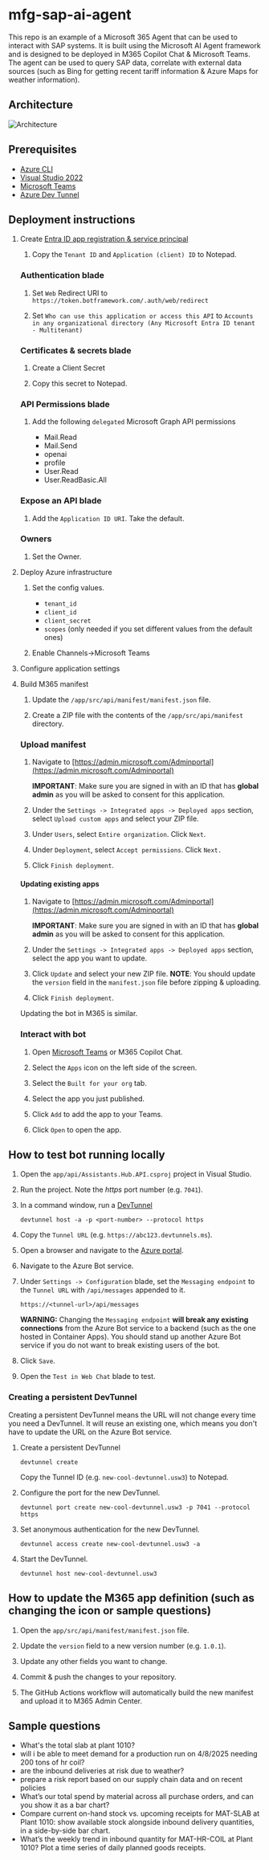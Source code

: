 # mfg-sap-ai-agent

This repo is an example of a Microsoft 365 Agent that can be used to interact with SAP systems. It is built using the Microsoft AI Agent framework and is designed to be deployed in M365 Copilot Chat & Microsoft Teams. The agent can be used to query SAP data, correlate with external data sources (such as Bing for getting recent tariff information & Azure Maps for weather information).

## Architecture

![Architecture](./.img/architecture.drawio.png)

## Prerequisites

- [Azure CLI](https://learn.microsoft.com/en-us/cli/azure/install-azure-cli?view=azure-cli-latest)
- [Visual Studio 2022](https://visualstudio.microsoft.com/vs/)
- [Microsoft Teams](https://www.microsoft.com/en-us/microsoft-teams/download-app)
- [Azure Dev Tunnel](https://learn.microsoft.com/en-us/azure/developer/dev-tunnels/get-started?tabs=windows)

## Deployment instructions

1.  Create [Entra ID app registration & service principal](https://learn.microsoft.com/en-us/azure/bot-service/bot-service-quickstart-registration?view=azure-bot-service-4.0&tabs=userassigned)

    1.  Copy the `Tenant ID` and `Application (client) ID` to Notepad.

    ### Authentication blade

    1.  Set `Web` Redirect URI to `https://token.botframework.com/.auth/web/redirect`

    1.  Set `Who can use this application or access this API` to `Accounts in any organizational directory (Any Microsoft Entra ID tenant - Multitenant)`

    ### Certificates & secrets blade

    1.  Create a Client Secret

    1.  Copy this secret to Notepad.

    ### API Permissions blade

    1.  Add the following `delegated` Microsoft Graph API permissions

        - Mail.Read
        - Mail.Send
        - openai
        - profile
        - User.Read
        - User.ReadBasic.All

    ### Expose an API blade

    1.  Add the `Application ID URI`. Take the default.

    ### Owners

    1.  Set the Owner.

1.  Deploy Azure infrastructure

    1.  Set the config values.

        - `tenant_id`
        - `client_id`
        - `client_secret`
        - `scopes` (only needed if you set different values from the default ones)

    1.  Enable Channels->Microsoft Teams

1.  Configure application settings

1.  Build M365 manifest

    1.  Update the `/app/src/api/manifest/manifest.json` file.

    1.  Create a ZIP file with the contents of the `/app/src/api/manifest` directory.

    ### Upload manifest

    1.  Navigate to [https://admin.microsoft.com/Adminportal](https://admin.microsoft.com/Adminportal)

        **IMPORTANT**: Make sure you are signed in with an ID that has **global admin** as you will be asked to consent for this application.

    1.  Under the `Settings -> Integrated apps -> Deployed apps` section, select `Upload custom apps` and select your ZIP file.

    1.  Under `Users`, select `Entire organization`. Click `Next`.

    1.  Under `Deployment`, select `Accept permissions`. Click `Next.`

    1.  Click `Finish deployment`.

    #### Updating existing apps

    1.  Navigate to [https://admin.microsoft.com/Adminportal](https://admin.microsoft.com/Adminportal)

        **IMPORTANT**: Make sure you are signed in with an ID that has **global admin** as you will be asked to consent for this application.

    1.  Under the `Settings -> Integrated apps -> Deployed apps` section, select the app you want to update.

    1.  Click `Update` and select your new ZIP file. **NOTE**: You should update the `version` field in the `manifest.json` file before zipping & uploading.

    1.  Click `Finish deployment`.


    Updating the bot in M365 is similar.



    ### Interact with bot

    1.  Open [Microsoft Teams](https://teams.microsoft.com/v2/) or M365 Copilot Chat.

    1.  Select the `Apps` icon on the left side of the screen.

    1.  Select the `Built for your org` tab.

    1.  Select the app you just published.

    1.  Click `Add` to add the app to your Teams.

    1.  Click `Open` to open the app.

## How to test bot running locally

1.  Open the `app/api/Assistants.Hub.API.csproj` project in Visual Studio.

1.  Run the project. Note the *https* port number (e.g. `7041`).

1.  In a command window, run a [DevTunnel](https://learn.microsoft.com/en-us/azure/developer/dev-tunnels/get-started?tabs=windows)

    ```shell
    devtunnel host -a -p <port-number> --protocol https
    ```

1.  Copy the `Tunnel URL` (e.g. `https://abc123.devtunnels.ms`).

1.  Open a browser and navigate to the [Azure portal](https://portal.azure.com/).

1.  Navigate to the Azure Bot service.

1.  Under `Settings -> Configuration` blade, set the `Messaging endpoint` to the `Tunnel URL` with `/api/messages` appended to it.

    ```
    https://<tunnel-url>/api/messages
    ```

    **WARNING:** Changing the `Messaging endpoint` **will break any existing connections** from the Azure Bot service to a backend (such as the one hosted in Container Apps). You should stand up another Azure Bot service if you do not want to break existing users of the bot.

1.  Click `Save`.

1.  Open the `Test in Web Chat` blade to test.

### Creating a persistent DevTunnel

Creating a persistent DevTunnel means the URL will not change every time you need a DevTunnel. It will reuse an existing one, which means you don't have to update the URL on the Azure Bot service.

1.  Create a persistent DevTunnel

    ```shell
    devtunnel create
    ```

    Copy the Tunnel ID (e.g. `new-cool-devtunnel.usw3`) to Notepad.

1.  Configure the port for the new DevTunnel.

    ```shell
    devtunnel port create new-cool-devtunnel.usw3 -p 7041 --protocol https
    ```

1.  Set anonymous authentication for the new DevTunnel.

    ```shell
    devtunnel access create new-cool-devtunnel.usw3 -a
    ```

1.  Start the DevTunnel.

    ```shell
    devtunnel host new-cool-devtunnel.usw3
    ```

## How to update the M365 app definition (such as changing the icon or sample questions)

1.  Open the `app/src/api/manifest/manifest.json` file.

1.  Update the `version` field to a new version number (e.g. `1.0.1`).

1.  Update any other fields you want to change.

1.  Commit & push the changes to your repository.

1.  The GitHub Actions workflow will automatically build the new manifest and upload it to M365 Admin Center.

## Sample questions

- What's the total slab at plant 1010?
- will i be able to meet demand for a production run on 4/8/2025 needing 200 tons of hr coil?
- are the inbound deliveries at risk due to weather?
- prepare a risk report based on our supply chain data and on recent policies
- What’s our total spend by material across all purchase orders, and can you show it as a bar chart?
- Compare current on-hand stock vs. upcoming receipts for MAT-SLAB at Plant 1010: show available stock alongside inbound delivery quantities, in a side-by-side bar chart.
- What’s the weekly trend in inbound quantity for MAT-HR-COIL at Plant 1010? Plot a time series of daily planned goods receipts.
